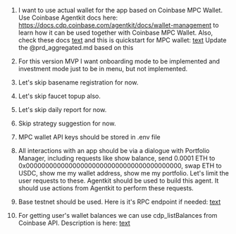 1. I want to use actual wallet for the app based on Coinbase MPC Wallet. Use Coinbase Agentkit docs here: https://docs.cdp.coinbase.com/agentkit/docs/wallet-management to learn how it can be used together with Coinbase MPC Wallet. Also, check these docs [text](https://docs.cdp.coinbase.com/agentkit/docs/quickstart) and this is quickstart for MPC wallet: [text](https://docs.cdp.coinbase.com/wallet-api/docs/quickstart) Update the @prd_aggregated.md based on this

2. For this version MVP I want onboarding mode to be implemented and investment mode just to be in menu, but not implemented.

3. Let's skip basename registration for now.

4. Let's skip faucet topup also.

5. Let's skip daily report for now.

6. Skip strategy suggestion for now.

7. MPC wallet API keys should be stored in .env file

8. All interactions with an app should be via a dialogue with Portfolio Manager, including requests like show balance, send 0.0001 ETH to 0x0000000000000000000000000000000000000000, swap ETH to USDC, show me my wallet address, show me my portfolio. Let's limit the user requests to these. Agentkit should be used to build this agent. It should use actions from Agentkit to perform these requests.

9. Base testnet should be used. Here is it's RPC endpoint if needed: [text](https://api.developer.coinbase.com/rpc/v1/base-sepolia/kNI0M0LbTjx7vBycGDfkkQcTH7pX2CEj)

10. For getting user's wallet balances we can use cdp_listBalances from Coinbase API. Description is here: [text](https://docs.cdp.coinbase.com/cdp-apis/reference/cdp_listbalances)
